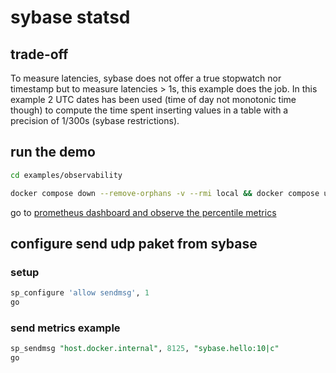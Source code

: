 # sybase statsd

## trade-off

To measure latencies, sybase does not offer a true stopwatch nor timestamp but to measure latencies > 1s, this example does the job. In this example 2 UTC dates has been used (time of day not monotonic time though) to compute the time spent inserting values in a table with a precision of 1/300s (sybase restrictions).

## run the demo
```bash
cd examples/observability

docker compose down --remove-orphans -v --rmi local && docker compose up
```

go to [prometheus dashboard and observe the percentile metrics](http://localhost:9090/graph?g0.expr=sybase_test_table_insert&g0.tab=0&g0.stacked=1&g0.show_exemplars=0&g0.range_input=1h&g0.step_input=1)

## configure send udp paket from sybase

### setup
```sql
sp_configure 'allow sendmsg', 1
go
```

### send metrics example 
```sql
sp_sendmsg "host.docker.internal", 8125, "sybase.hello:10|c"
go
```